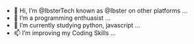 - 👋 Hi, I’m @IbsterTech known as @Ibster on other platforms ...
- 👀 I’m a programming enthuasist ...
- 🌱 I’m currently studying python, javascript ...
- 📫 I’m improving my Coding Skills ...

<!---
IbsterTech/IbsterTech is a ✨ special ✨ repository because its `README.md` (this file) appears on your GitHub profile.
You can click the Preview link to take a look at your changes.
--->
<!-- - 💞️ ... -->
